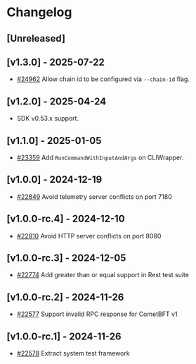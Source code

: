 <!--
Guiding Principles:

Changelogs are for humans, not machines.
There should be an entry for every single version.
The same types of changes should be grouped.
Versions and sections should be linkable.
The latest version comes first.
The release date of each version is displayed.
Mention whether you follow Semantic Versioning.

Usage:

Changelog entries are generated by git cliff ref: https://github.com/orhun/git-cliff

Each commit should be conventional, the following message groups are supported.

* feat: A new feature
* fix: A bug fix
* docs: Documentation only changes
* style: Changes that do not affect the meaning of the code (white-space, formatting, missing semi-colons, etc)
* refactor: A code change that neither fixes a bug nor adds a feature
* perf: A code change that improves performance
* test: Adding missing tests or correcting existing tests
* build: Changes that affect the build system or external dependencies (example scopes: go, npm)
* ci: Changes to our CI configuration files and scripts (example scopes: GH Actions)
* chore: Other changes that don't modify src or test files
* revert: Reverts a previous commit

When a change is made that affects the API or state machine, the commit message prefix should be suffixed with `!`.

Ref: https://github.com/commitizen/conventional-commit-types/blob/v3.0.0/index.json
-->

# Changelog

## [Unreleased]

## [v1.3.0] -  2025-07-22

* [#24962](https://github.com/cosmos/cosmos-sdk/pull/24962) Allow chain id to be configured via `--chain-id` flag.

## [v1.2.0] -  2025-04-24

* SDK v0.53.x support.

## [v1.1.0] - 2025-01-05

* [#23359](https://github.com/cosmos/cosmos-sdk/pull/23359) Add `RunCommandWithInputAndArgs` on CLIWrapper.

## [v1.0.0] - 2024-12-19

* [#22849](https://github.com/cosmos/cosmos-sdk/pull/22849) Avoid telemetry server conflicts on port 7180

## [v1.0.0-rc.4] - 2024-12-10

* [#22810](https://github.com/cosmos/cosmos-sdk/pull/22810) Avoid HTTP server conflicts on port 8080

## [v1.0.0-rc.3] - 2024-12-05

* [#22774](https://github.com/cosmos/cosmos-sdk/pull/22774) Add greater than or equal support in Rest test suite

## [v1.0.0-rc.2] - 2024-11-26

* [#22577](https://github.com/cosmos/cosmos-sdk/pull/22577) Support invalid RPC response for CometBFT v1

## [v1.0.0-rc.1] - 2024-11-26

* [#22578](https://github.com/cosmos/cosmos-sdk/pull/22578) Extract system test framework
